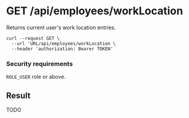 # GET /api/employees/workLocation

Returns current user's work location entries.

```
curl --request GET \
  --url 'URL/api/employees/workLocation \
  --header 'authorization: Bearer TOKEN'
```

### Security requirements
`ROLE_USER` role or above.

## Result

TODO
